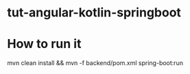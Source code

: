 # tut-angular-kotlin-springboot

# How to run it
mvn clean install && mvn -f backend/pom.xml spring-boot:run